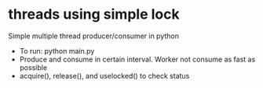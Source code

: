 # threads using simple lock

Simple multiple thread producer/consumer in python 
- To run: python main.py
- Produce and consume in certain interval. Worker not consume as fast as possible
- acquire(), release(), and uselocked() to check status



